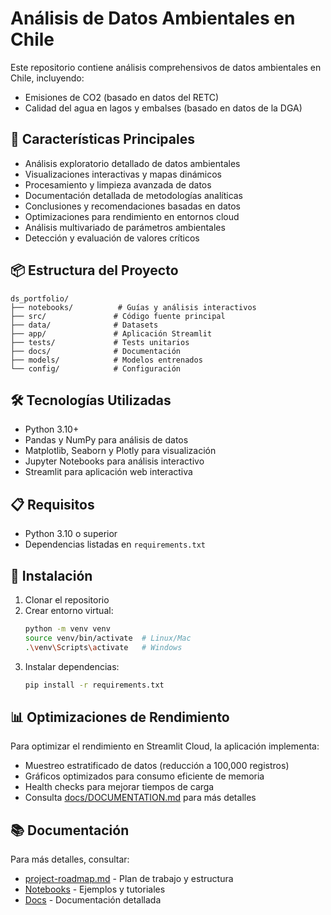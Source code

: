 # Análisis de Datos Ambientales en Chile

Este repositorio contiene análisis comprehensivos de datos ambientales en Chile, incluyendo:
- Emisiones de CO2 (basado en datos del RETC)
- Calidad del agua en lagos y embalses (basado en datos de la DGA)

## 🚀 Características Principales
- Análisis exploratorio detallado de datos ambientales
- Visualizaciones interactivas y mapas dinámicos
- Procesamiento y limpieza avanzada de datos
- Documentación detallada de metodologías analíticas
- Conclusiones y recomendaciones basadas en datos
- Optimizaciones para rendimiento en entornos cloud
- Análisis multivariado de parámetros ambientales
- Detección y evaluación de valores críticos

## 📦 Estructura del Proyecto
```
ds_portfolio/
├── notebooks/          # Guías y análisis interactivos
├── src/               # Código fuente principal
├── data/              # Datasets
├── app/               # Aplicación Streamlit
├── tests/             # Tests unitarios
├── docs/              # Documentación
├── models/            # Modelos entrenados
└── config/            # Configuración
```

## 🛠️ Tecnologías Utilizadas
- Python 3.10+
- Pandas y NumPy para análisis de datos
- Matplotlib, Seaborn y Plotly para visualización
- Jupyter Notebooks para análisis interactivo
- Streamlit para aplicación web interactiva

## 📋 Requisitos
- Python 3.10 o superior
- Dependencias listadas en `requirements.txt`

## 🔧 Instalación
1. Clonar el repositorio
2. Crear entorno virtual:
   ```bash
   python -m venv venv
   source venv/bin/activate  # Linux/Mac
   .\venv\Scripts\activate   # Windows
   ```
3. Instalar dependencias:
   ```bash
   pip install -r requirements.txt
   ```

## 📊 Optimizaciones de Rendimiento
Para optimizar el rendimiento en Streamlit Cloud, la aplicación implementa:
- Muestreo estratificado de datos (reducción a 100,000 registros)
- Gráficos optimizados para consumo eficiente de memoria
- Health checks para mejorar tiempos de carga
- Consulta [docs/DOCUMENTATION.md](docs/DOCUMENTATION.md) para más detalles

## 📚 Documentación
Para más detalles, consultar:
- [project-roadmap.md](project-roadmap.md) - Plan de trabajo y estructura
- [Notebooks](notebooks/) - Ejemplos y tutoriales
- [Docs](docs/) - Documentación detallada
